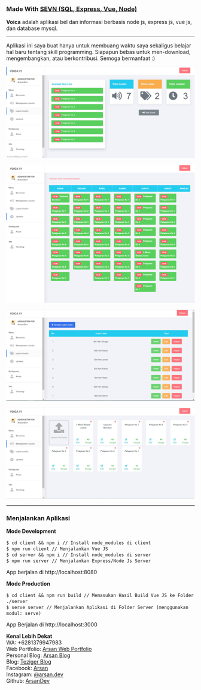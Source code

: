 ### Made With [SEVN (SQL, Express, Vue, Node)](https://github.com/arsandev/sevn)

**Voica** adalah aplikasi bel dan informasi berbasis node js, express js, vue js, dan database mysql.

---

Aplikasi ini saya buat hanya untuk membuang waktu saya sekaligus belajar hal baru tentang skill programming. Siapapun bebas
untuk men-download, mengembangkan, atau berkontribusi. Semoga bermanfaat :)

![Beranda Admin](./.TAMPILAN/beranda-admin.JPG "Beranda Admin")

![Jadwal](./.TAMPILAN/jadwal.jpg "Jadwal")

![Label Audio](./.TAMPILAN/label-audio.JPG "Label Audio")

![Manajemen Audio](./.TAMPILAN/manajemen-audio.JPG "Manajemen Audio")

---

### Menjalankan Aplikasi
**Mode Development**
```
$ cd client && npm i // Install node_modules di client
$ npm run client // Menjalankan Vue JS
$ cd server && npm i // Install node_modules di server
$ npm run server // Menjalankan Express/Node Js Server
```
App berjalan di http://localhost:8080

**Mode Production**
```
$ cd client && npm run build // Memasukan Hasil Build Vue JS ke Folder ./server
$ serve server // Menjalankan Aplikasi di Folder Server (menggunakan modul: serve)
```

App Berjalan di http://localhost:3000

<b>Kenal Lebih Dekat</b><br>
WA: +6281379947983<br>
Web Portfolio: <a target="_blank" href="https://arsan.dev">Arsan Web Portfolio</a><br>
Personal Blog: <a target="_blank" href="https://blog.arsan.dev">Arsan Blog</a><br>
Blog: <a target="_blank" href="https://teziger.blogspot.com">Teziger Blog</a><br>
Facebook: <a target="_blank" href="https://www.facebook.com/arsandev">Arsan</a><br>
Instagram: <a target="_blank" href="https://instagram.com/arsan.dev">@arsan.dev</a><br>
Github: <a target="_blank" href="https://github.com/arsandev">ArsanDev</a>
